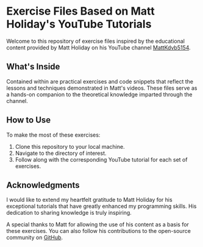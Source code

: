 # Exercise Files Based on Matt Holiday's YouTube Tutorials

Welcome to this repository of exercise files inspired by the educational content provided by Matt Holiday on his YouTube channel [MattKdvb5154](https://www.youtube.com/@mattkdvb5154).

## What's Inside

Contained within are practical exercises and code snippets that reflect the lessons and techniques demonstrated in Matt's videos. These files serve as a hands-on companion to the theoretical knowledge imparted through the channel.

## How to Use

To make the most of these exercises:
1. Clone this repository to your local machine.
2. Navigate to the directory of interest.
3. Follow along with the corresponding YouTube tutorial for each set of exercises.

## Acknowledgments

I would like to extend my heartfelt gratitude to Matt Holiday for his exceptional tutorials that have greatly enhanced my programming skills. His dedication to sharing knowledge is truly inspiring.

A special thanks to Matt for allowing the use of his content as a basis for these exercises. You can also follow his contributions to the open-source community on [GitHub](https://github.com/matt4biz).